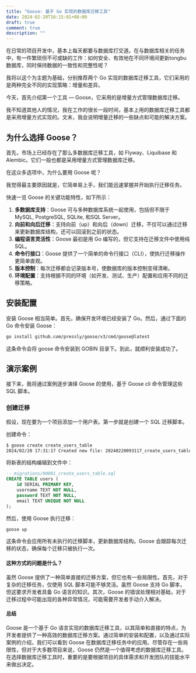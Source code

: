 ```yaml
---
title: "Goose: 基于 Go 实现的数据库迁移工具"
date: 2024-02-20T16:15:01+08:00
draft: true
comment: true
description: ""
---
```


在日常的项目开发中，基本上每天都要与数据库打交道。在与数据库相关的任务中，有一件繁琐但不可或缺的工作：如何安全、有效地在不同环境间更新tongbu 数据库，同时保持数据的一致性和完整性呢？

我将以这个为主题为基础，分别推荐两个 Go 实现的数据库迁移工具，它们采用的是两种完全不同的实现策略：增量和差异。

今天，首先介绍第一个工具 — Goose，它采用的是增量方式管理数据库迁移。

我不知道其他人的情况，我在工作的很长一段时间，基本上用的数据库迁移工具都是采用增量方式实现的。文末，我会说明增量迁移的一些缺点和可能的解决方案。

## 为什么选择 Goose？

首先，市场上已经存在了那么多数据库迁移工具，如 Flyway、Liquibase 和 Alembic。它们一般也都是采用增量方式管理数据库迁移。

在这众多选项中，为什么要用 Goose 呢？

我觉得最主要原因就是，它简单易上手，我们能迅速掌握并开始执行迁移任务。

快速一览 Goose 的关键功能特性，如下所示：

1. **多数据库支持**：Goose 可与多种数据库系统一起使用，包括但不限于 MySQL, PostgreSQL, SQLite, 和SQL Server。
2. **向前和向后迁移**：支持向前（up）和向后（down）迁移，不仅可以通过迁移来更新数据库结构，还可以回滚到之前的状态。
3. **编程语言灵活性**：Goose 最初是用 Go 编写的，但它支持在迁移文件中使用纯 SQL。
4. **命令行接口**：Goose 提供了一个简单的命令行接口（CLI），使执行迁移操作更简单直观。
5. **版本控制**：每次迁移都会记录版本号，使数据库的版本控制变得清晰。
6. **环境配置**：支持根据不同的环境（如开发、测试、生产）配置和应用不同的迁移策略。

## 安装配置

安装 Goose 相当简单。首先，确保开发环境已经安装了 Go。然后，通过下面的 Go 命令安装 Goose：

```sh
go install github.com/pressly/goose/v3/cmd/goose@latest
```

这条命令会将 goose 命令安装到 GOBIN  目录下。到此，就顺利安装成功了。

## 演示案例

接下来，我将通过案例逐步演绎 Goose 的使用，基于 Goose cli 命令管理这些 SQL 脚本。

### 创建迁移

假设，现在要为一个项目添加一个用户表。第一步就是创建一个 SQL 迁移脚本。

创建命令：

```bash
$ goose create create_users_table
2024/02/20 17:31:17 Created new file: 20240220093117_create_users_table.go
```

将新表的结构编辑到文件中：

```sql
-- migrations/00001_create_users_table.sql
CREATE TABLE users (
    id SERIAL PRIMARY KEY,
    username TEXT NOT NULL,
    password TEXT NOT NULL,
    email TEXT UNIQUE NOT NULL
);
```

然后，使用 Goose 执行迁移：

```sh
goose up
```

这条命令会应用所有未执行的迁移脚本，更新数据库结构。Goose 会跟踪每次迁移的状态，确保每个迁移只被执行一次。

#### 这种方式的问题是什么？

虽然 Goose 提供了一种简单直接的迁移方案，但它也有一些局限性。首先，对于复杂的迁移任务，仅使用 SQL 脚本可能不够灵活。虽然 Goose 支持 Go 脚本，但这要求开发者具备 Go 语言的知识。其次，Goose 的错误处理相对基础，对于迁移过程中可能出现的各种异常情况，可能需要开发者手动介入解决。

#### 总结

Goose 是一个基于 Go 语言实现的数据库迁移工具，以其简单和直接的特点，为开发者提供了一种高效的数据库迁移方案。通过简单的安装和配置，以及通过实际案例的介绍，我们可以看到 Goose 在数据库迁移任务中的应用。尽管存在一些局限性，但对于大多数项目来说，Goose 仍然是一个值得考虑的数据库迁移工具。在选择数据库迁移工具时，重要的是要根据项目的具体需求和开发团队的技能水平来做出决定。
